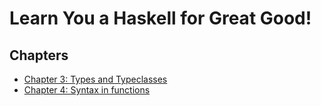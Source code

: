 # Learn You a Haskell for Great Good!

## Chapters

* [Chapter 3: Types and Typeclasses](./chapter-3-types-and-typeclasses.md)
* [Chapter 4: Syntax in functions](./chapter-4-syntax-in-functions.md)
